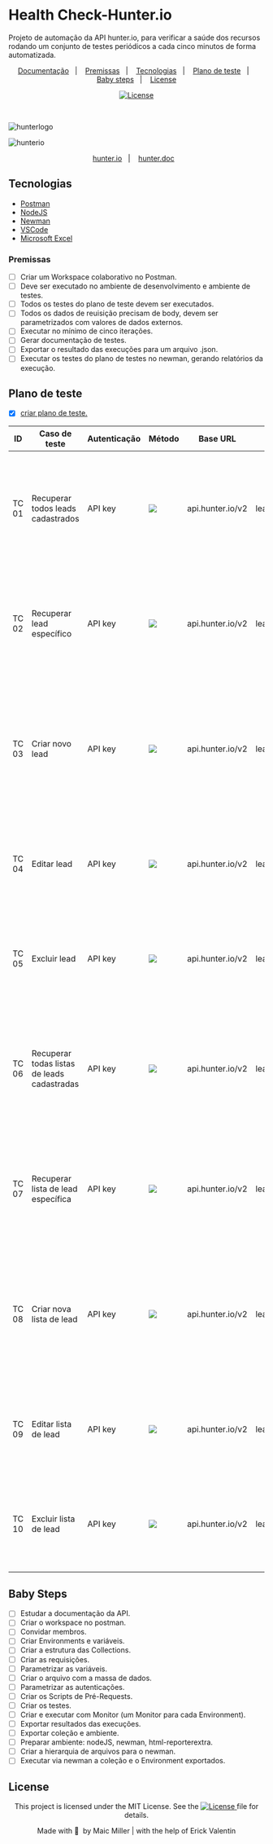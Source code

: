 # Health Check-Hunter.io
Projeto de automação da API hunter.io, para verificar a saúde dos recursos rodando um conjunto de testes periódicos a cada cinco minutos de forma automatizada.

<p align="center">
  <a href="#Documentação">Documentação</a>&nbsp;&nbsp;&nbsp;|&nbsp;&nbsp;&nbsp;
  <a href="#Premissas">Premissas</a>&nbsp;&nbsp;&nbsp;|&nbsp;&nbsp;&nbsp;
  <a href="#Tecnologias">Tecnologias</a>&nbsp;&nbsp;&nbsp;|&nbsp;&nbsp;&nbsp;
  <a href="#Plano-de-teste">Plano de teste</a>&nbsp;&nbsp;&nbsp;|&nbsp;&nbsp;&nbsp;
  <a href="#Baby-Steps">Baby steps</a>&nbsp;&nbsp;&nbsp;|&nbsp;&nbsp;&nbsp;
  <a href="#License">License</a>
</p>

<p align="center">
  <a href="https://mit-license.org/">
  <img src="https://img.shields.io/static/v1?label=license&message=MIT&color=5965E0&labelColor=121214" alt="License">
  </a>
</p>

<br>

![hunterlogo](https://user-images.githubusercontent.com/990877/132140715-c9058f6d-aa91-40c1-9f22-5f24f39e281c.png)

![hunterio](https://user-images.githubusercontent.com/990877/132139561-b0200e2c-5eea-40f2-9805-1cd51b279495.png)

<p align="center">
  <a href="https://hunter.io/">hunter.io</a>&nbsp;&nbsp;&nbsp;|&nbsp;&nbsp;&nbsp;
  <a href="https://hunter.io/api-documentation/v2">hunter.doc</a>&nbsp;&nbsp;&nbsp;
</p>

## Tecnologias

- [Postman](https://www.postman.com/)
- [NodeJS](https://nodejs.org/en/)
- [Newman](https://www.npmjs.com/package/newman)
- [VSCode](https://code.visualstudio.com/)
- [Microsoft Excel](https://www.microsoft.com/pt-br/microsoft-365/excel)

### Premissas

- [ ] Criar um Workspace colaborativo no Postman.
- [ ] Deve ser executado no ambiente de desenvolvimento e ambiente de testes.
- [ ] Todos os testes do plano de teste devem ser executados.
- [ ] Todos os dados de reuisição precisam de body, devem ser parametrizados com valores de dados externos.
- [ ] Executar no mínimo de cinco iterações.
- [ ] Gerar documentação de testes.
- [ ] Exportar o resultado das execuções para um arquivo .json.
- [ ] Executar os testes do plano de testes no newman, gerando relatórios da execução.

## Plano de teste
- [x] [criar plano de teste.]()

<table>
<thead>
  <tr>
    <th>ID</th>
    <th>Caso de teste</th>
    <th>Autenticação</th>
     <th>Método</th>
     <th>Base URL</th>
     <th>Recurso</th>
     <th>Passos</th>
     <th>Resultado Esperado</th>
  </tr>
</thead>
<tbody>
  <tr>
    <td>TC 01</td>
    <td>Recuperar todos leads cadastrados</td>
    <td>API key</td>
    <td> <img src="https://img.shields.io/badge/%E2%87%A3-GET-green"> </td>
    <td>api.hunter.io/v2</td>
    <td>leads</td>
    <td>Enviar requisição GET assíncrona para recuperar todos leads</td>
    <td>
      ✓Status code:200. ✓Stringo 'OK' no status code so response. ✓Tempo de execução < 2s.
    </td>
  </tr>
  <tr>
    <td>TC 02</td>
    <td>Recuperar lead específico</td>
    <td>API key</td>
    <td><img src="https://img.shields.io/badge/%E2%87%A3-GET-green"></td>
    <td>api.hunter.io/v2</td>
    <td>leads/{id}</td>
    <td>Enviar requisição GET assíncrona para recuperar lead específico</td>
    <td>✓Status code: 200. ✓String 'OK' no response code. ✓Tempo de execução < 2 seg.</td>
  </tr>
    <tr>
    <td>TC 03</td>
    <td>Criar novo lead</td>
    <td>API key</td>
    <td><img src="https://img.shields.io/badge/%E2%87%A1-POST-yellow"></td>
    <td>api.hunter.io/v2</td>
    <td>leads</td>
    <td>Enviar requisição POST assincrona para criar novo Lead</td>
    <td>✓Status code 200, 201 ou 202. ✓String 'Created' no status code do response. ✓Tempo de execução < 2 seg.</td>
  </tr>
    </tr>
    <tr>
    <td>TC 04</td>
    <td>Editar lead</td>
    <td>API key</td>
    <td><img src="https://img.shields.io/badge/%E2%87%A1-PUT-blue"></td>
    <td>api.hunter.io/v2</td>
    <td>leads/{id}</td>
    <td>Enviar requisição PUT assincrona para alterar Lead</td>
    <td>✓Status code: 204. ✓String 'No Content' no response code.</td>
  </tr>
    </tr>
    <tr>
    <td>TC 05</td>
    <td>Excluir lead</td>
    <td>API key</td>
    <td><img src="https://img.shields.io/badge/%E2%98%A0%EF%B8%8E-DEL-red"></td>
    <td>api.hunter.io/v2</td>
    <td>leads/{id}</td>
    <td>Enviar requisição DELETE assincrona para deletar lead específico</td>
    <td>✓Status code: 204. ✓String 'No Content' no response code.</td>
  </tr>
    </tr>
    <tr>
    <td>TC 06</td>
    <td>Recuperar todas listas de leads cadastradas</td>
    <td>API key</td>
    <td><img src="https://img.shields.io/badge/%E2%87%A3-GET-green"></td>
    <td>api.hunter.io/v2</td>
    <td>leads_lists</td>
    <td>Enviar requisição GET assíncrona para recuperar todas listas de leads</td>
    <td>✓Status code: 200. ✓String 'OK' no status code do response. ✓Tempo de execução < 2 seg.</td>
  </tr>
    </tr>
    <tr>
    <td>TC 07</td>
    <td>Recuperar lista de lead específica</td>
    <td>API key</td>
    <td><img src="https://img.shields.io/badge/%E2%87%A3-GET-green"></td>
    <td>api.hunter.io/v2</td>
    <td>leads_lists/{id}</td>
    <td>Enviar requisição GET assíncrona para recuperar uma lista de leads específico</td>
    <td>✓Status code: 200. ✓String 'OK' no response code. ✓Tempo de execução < 2 seg.</td>
  </tr>
    </tr>
    <tr>
    <td>TC 08</td>
    <td>Criar nova lista de lead</td>
    <td>API key</td>
    <td><img src="https://img.shields.io/badge/%E2%87%A1-POST-yellow"></td>
    <td>api.hunter.io/v2</td>
    <td>leads_lists</td>
    <td>Enviar requisição POST assincrona para criar nova lista de Lead</td>
    <td>✓Status code: 200, 201 ou 202. ✓String 'Created' no status code do response. ✓Tempo de execução < 2 seg.</td>
  </tr>
    </tr>
    <tr>
    <td>TC 09</td>
    <td>Editar lista de lead</td>
    <td>API key</td>
    <td><img src="https://img.shields.io/badge/%E2%87%A1-PUT-blue"></td>
    <td>api.hunter.io/v2</td>
    <td>leads_lists/{id}</td>
    <td>Enviar requisição PUT assincrona para alterar lista de Lead</td>
    <td>✓Status code: 204. ✓String 'No Content' no response code.</td>
  </tr>
    </tr>
    <tr>
    <td>TC 10</td>
    <td>Excluir lista de lead</td>
    <td>API key</td>
    <td><img src="https://img.shields.io/badge/%E2%98%A0%EF%B8%8E-DEL-red"></td>
    <td>api.hunter.io/v2</td>
    <td>leads_lists/{id}</td>
    <td>Enviar requisição DELETE assincrona para deletar uma lista de lead específica</td>
    <td>✓Status code: 204. ✓String 'No Content' no response code.</td>
  </tr>
  
</tbody>
</table>

## Baby Steps

- [ ] Estudar a documentação da API.
- [ ] Criar o workspace no postman.
- [ ] Convidar membros.
- [ ] Criar Environments e variáveis.
- [ ] Criar a estrutura das Collections.
- [ ] Criar as requisições.
- [ ] Parametrizar as variáveis.
- [ ] Criar o arquivo com a massa de dados.
- [ ] Parametrizar as autenticações.
- [ ] Criar os Scripts de Pré-Requests.
- [ ] Criar os testes.
- [ ] Criar e executar com Monitor (um Monitor para cada Environment).
- [ ] Exportar resultados das execuções.
- [ ] Exportar coleção e ambiente.
- [ ] Preparar ambiente: nodeJS, newman, html-reporterextra.
- [ ] Criar a hierarquia de arquivos para o newman.
- [ ] Executar via newman a coleção e o Environment exportados.

##

## License

<div align="center">
  
<p>This project is licensed under the MIT License. See the
  <a href="https://mit-license.org/">
  <img src="https://img.shields.io/static/v1?label=license&message=MIT&color=5965E0&labelColor=121214" alt="License">
  </a> file for details.</p>
<p> Made with 🧡 &nbsp;by Maic Miller | with the help of Erick Valentin</p>
  
<div>
